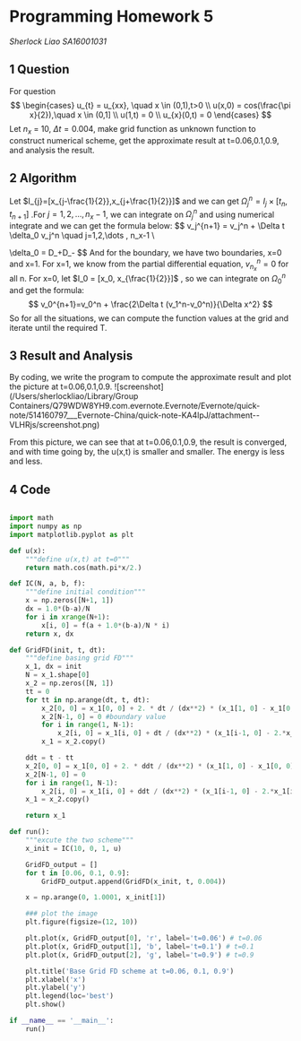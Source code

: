 # Programming Homework 5

*Sherlock Liao    SA16001031*

## 1 Question

For question
$$
\begin{cases}
u_{t} = u_{xx}, \quad x \in (0,1),t>0 \\
u(x,0) = cos(\frac{\pi x}{2}),\quad x \in (0,1] \\
u(1,t) = 0 \\
u_{x}(0,t) = 0
\end{cases}
$$
Let $n_{x}$ = 10, $\Delta t = 0.004$, make grid function as unknown function to construct numerical scheme, get the approximate result at t=0.06,0.1,0.9, and analysis the result. 

## 2 Algorithm

Let $I_{j}=[x_{j-\frac{1}{2}},x_{j+\frac{1}{2}}]$ and we can get  $\Omega_j^n = I_{j} \times [t_n, t_{n+1}]$ .For $j=1,2, \dots, n_{x}-1$, we can integrate on $\Omega_j^n$ and using numerical integrate and we can get the formula below:
$$
v_j^{n+1} = v_j^n + \Delta t \delta_0 v_j^n \quad j=1,2,\dots , n_x-1 \\

\delta_0 = D_+D_-
$$
And for the boundary, we have two boundaries, x=0 and x=1. For x=1, we know from the partial differential equation, $v_{n_x}^n = 0$ for all n. For x=0, let $I_0 = [x_0, x_{\frac{1}{2}}]$ , so we can integrate on $\Omega_0^n$ and get the formula:
$$
v_0^{n+1}=v_0^n + \frac{2\Delta t (v_1^n-v_0^n)}{\Delta x^2}
$$
So for all the situations, we can compute the function values at the grid and iterate until the required T.

## 3 Result and Analysis

By coding, we write the program to compute the approximate result and plot the picture at t=0.06,0.1,0.9.  ![screenshot](/Users/sherlockliao/Library/Group Containers/Q79WDW8YH9.com.evernote.Evernote/Evernote/quick-note/514160797___Evernote-China/quick-note-KA4lpJ/attachment--VLHRjs/screenshot.png)



From this picture, we can see that at t=0.06,0.1,0.9, the result is converged, and with time going by, the u(x,t) is smaller and smaller. The energy is less and less.



## 4 Code

```python

import math
import numpy as np
import matplotlib.pyplot as plt

def u(x):
    """define u(x,t) at t=0"""
    return math.cos(math.pi*x/2.)

def IC(N, a, b, f):
    """define initial condition"""
    x = np.zeros([N+1, 1])
    dx = 1.0*(b-a)/N
    for i in xrange(N+1):
        x[i, 0] = f(a + 1.0*(b-a)/N * i)
    return x, dx

def GridFD(init, t, dt):
    """define basing grid FD"""
    x_1, dx = init
    N = x_1.shape[0]
    x_2 = np.zeros([N, 1])
    tt = 0
    for tt in np.arange(dt, t, dt):
        x_2[0, 0] = x_1[0, 0] + 2. * dt / (dx**2) * (x_1[1, 0] - x_1[0, 0]) # boundary value
        x_2[N-1, 0] = 0 #boundary value
        for i in range(1, N-1):
            x_2[i, 0] = x_1[i, 0] + dt / (dx**2) * (x_1[i-1, 0] - 2.*x_1[i, 0] + x_1[i+1, 0])
        x_1 = x_2.copy()

    ddt = t - tt
    x_2[0, 0] = x_1[0, 0] + 2. * ddt / (dx**2) * (x_1[1, 0] - x_1[0, 0])
    x_2[N-1, 0] = 0
    for i in range(1, N-1):
        x_2[i, 0] = x_1[i, 0] + ddt / (dx**2) * (x_1[i-1, 0] - 2.*x_1[i, 0] + x_1[i+1, 0])
    x_1 = x_2.copy()

    return x_1

def run():
    """excute the two scheme"""
    x_init = IC(10, 0, 1, u)

    GridFD_output = []
    for t in [0.06, 0.1, 0.9]:
        GridFD_output.append(GridFD(x_init, t, 0.004))

    x = np.arange(0, 1.0001, x_init[1])

    ### plot the image
    plt.figure(figsize=(12, 10))

    plt.plot(x, GridFD_output[0], 'r', label='t=0.06') # t=0.06
    plt.plot(x, GridFD_output[1], 'b', label='t=0.1') # t=0.1
    plt.plot(x, GridFD_output[2], 'g', label='t=0.9') # t=0.9

    plt.title('Base Grid FD scheme at t=0.06, 0.1, 0.9')
    plt.xlabel('x')
    plt.ylabel('y')
    plt.legend(loc='best')
    plt.show()

if __name__ == '__main__':
    run()
```



